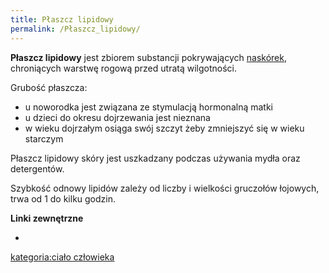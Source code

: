```yaml
---
title: Płaszcz lipidowy
permalink: /Płaszcz_lipidowy/
---
```


**Płaszcz lipidowy** jest zbiorem substancji pokrywających [naskórek](/naskórek "wikilink"), chroniących warstwę rogową przed utratą wilgotności.

Grubość płaszcza:

-   u noworodka jest związana ze stymulacją hormonalną matki
-   u dzieci do okresu dojrzewania jest nieznana
-   w wieku dojrzałym osiąga swój szczyt żeby zmniejszyć się w wieku starczym

Płaszcz lipidowy skóry jest uszkadzany podczas używania mydła oraz detergentów.

Szybkość odnowy lipidów zależy od liczby i wielkości gruczołów łojowych, trwa od 1 do kilku godzin.

**Linki zewnętrzne**

-

[kategoria:ciało człowieka](/kategoria:ciało_człowieka "wikilink")